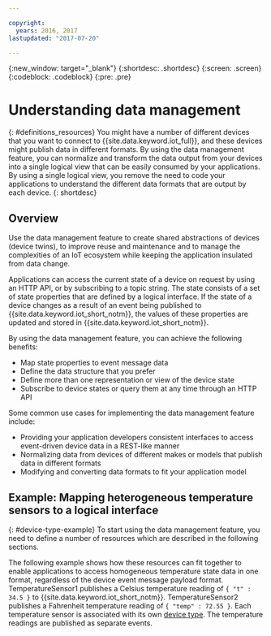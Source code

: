```yaml
---

copyright:
  years: 2016, 2017
lastupdated: "2017-07-20"

---
```


{:new_window: target="\_blank"}
{:shortdesc: .shortdesc}
{:screen: .screen}
{:codeblock: .codeblock}
{:pre: .pre}


# Understanding data management
{: #definitions_resources}
You might have a number of different devices that you want to connect to {{site.data.keyword.iot_full}}, and these devices might publish data in different formats. By using the data management feature, you can normalize and transform the data output from your devices into a single logical view that can be easily consumed by your applications. By using a single logical view, you remove the need to code your applications to understand the different data formats that are output by each device. 
{: shortdesc}

## Overview

Use the data management feature to create shared abstractions of devices (device twins), to improve reuse and maintenance and to manage the complexities of an IoT ecosystem while keeping the application insulated from data change. 

Applications can access the current state of a device on request by using an HTTP API, or by subscribing to a topic string. The state consists of a set of state properties that are defined by a logical interface. If the state of a device changes as a result of an event being published to {{site.data.keyword.iot_short_notm}}, the values of these properties are updated and stored in {{site.data.keyword.iot_short_notm}}.

By using the data management feature, you can achieve the following benefits:
- Map state properties to event message data
- Define the data structure that you prefer
- Define more than one representation or view of the device state
- Subscribe to device states or query them at any time through an HTTP API

Some common use cases for implementing the data management feature include:
- Providing your application developers consistent interfaces to access event-driven device data in a REST-like manner
- Normalizing data from devices of different makes or models that publish data in different formats
- Modifying and converting data formats to fit your application model

## Example: Mapping heterogeneous temperature sensors to a logical interface
{: #device-type-example}
To start using the data management feature, you need to define a number of resources which are described in the following sections. 

The following example shows how these resources can fit together to enable applications to access homogeneous temperature state data in one format, regardless of the device event message payload format. TemperatureSensor1 publishes a Celsius temperature reading of `{ "t" : 34.5 }` to {{site.data.keyword.iot_short_notm}}. TemperatureSensor2 publishes a Fahrenheit temperature reading of `{ "temp" : 72.55 }`. Each temperature sensor is associated with its own [device type](../reference/device_model.html#id_and_device_types). The temperature readings are published as separate events.
